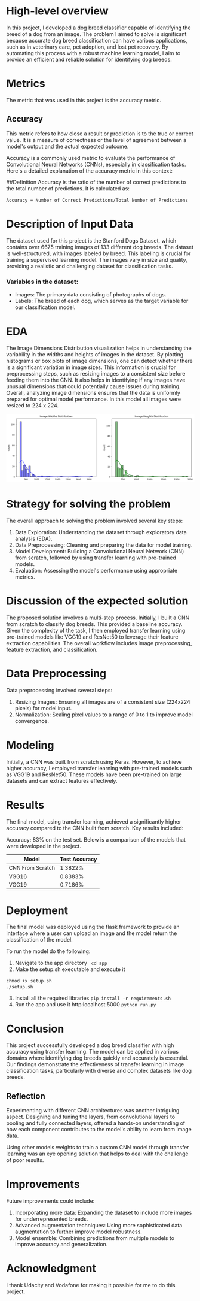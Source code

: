# High-level overview
In this project, I developed a dog breed classifier capable of identifying the breed of a dog from an image. The problem I aimed to solve is significant because accurate dog breed classification can have various applications, such as in veterinary care, pet adoption, and lost pet recovery. By automating this process with a robust machine learning model, I aim to provide an efficient and reliable solution for identifying dog breeds.

# Metrics
The metric that was used in this project is the accuracy metric.
## Accuracy
This metric refers to how close a result or prediction is to the true or correct value. It is a measure of correctness or the level of agreement between a model's output and the actual expected outcome.

Accuracy is a commonly used metric to evaluate the performance of Convolutional Neural Networks (CNNs), especially in classification tasks. Here's a detailed explanation of the accuracy metric in this context:

##Definition
Accuracy is the ratio of the number of correct predictions to the total number of predictions. It is calculated as:

```
Accuracy = Number of Correct Predictions/Total Number of Predictions
```

# Description of Input Data
The dataset used for this project is the Stanford Dogs Dataset, which contains over 6675 training images of 133 different dog breeds. The dataset is well-structured, with images labeled by breed. This labeling is crucial for training a supervised learning model. The images vary in size and quality, providing a realistic and challenging dataset for classification tasks.

### Variables in the dataset:

- Images: The primary data consisting of photographs of dogs.
- Labels: The breed of each dog, which serves as the target variable for our classification model.

# EDA
The Image Dimensions Distribution visualization helps in understanding the variability in the widths and heights of images in the dataset. By plotting histograms or box plots of image dimensions, one can detect whether there is a significant variation in image sizes. This information is crucial for preprocessing steps, such as resizing images to a consistent size before feeding them into the CNN. It also helps in identifying if any images have unusual dimensions that could potentially cause issues during training. Overall, analyzing image dimensions ensures that the data is uniformly prepared for optimal model performance. In this model all images were resized to 224 x 224.

![alt text](https://github.com/Eliah7/udacity_final/blob/master/image_distribution.png)


# Strategy for solving the problem
The overall approach to solving the problem involved several key steps:

1. Data Exploration: Understanding the dataset through exploratory data analysis (EDA).
2. Data Preprocessing: Cleaning and preparing the data for model training.
3. Model Development: Building a Convolutional Neural Network (CNN) from scratch, followed by using transfer learning with pre-trained models.
4. Evaluation: Assessing the model's performance using appropriate metrics.

# Discussion of the expected solution
The proposed solution involves a multi-step process. Initially, I built a CNN from scratch to classify dog breeds. This provided a baseline accuracy. Given the complexity of the task, I then employed transfer learning using pre-trained models like VGG19 and ResNet50 to leverage their feature extraction capabilities. The overall workflow includes image preprocessing, feature extraction, and classification.


# Data Preprocessing
Data preprocessing involved several steps:

1. Resizing Images: Ensuring all images are of a consistent size (224x224 pixels) for model input.
2. Normalization: Scaling pixel values to a range of 0 to 1 to improve model convergence.

# Modeling
Initially, a CNN was built from scratch using Keras. However, to achieve higher accuracy, I employed transfer learning with pre-trained models such as VGG19 and ResNet50. These models have been pre-trained on large datasets and can extract features effectively.

# Results
The final model, using transfer learning, achieved a significantly higher accuracy compared to the CNN built from scratch. Key results included:

Accuracy: 83% on the test set. Below is a comparison of the models that were developed in the project.

| Model         | Test Accuracy |
|---------------|---------------|
| CNN From Scratch  |  1.3822%  |
| VGG16  |  0.8383%           |
| VGG19   |  0.7186%           |



# Deployment
The final model was deployed using the flask framework to provide an interface where a user can upload an image and the model return the classification of the model.

To run the model do the following:
1. Navigate to the app directory
` cd app`
2. Make the setup.sh executable and execute it
```
chmod +x setup.sh
./setup.sh
```
3. Install all the required libraries
`pip install -r requirements.sh`
4. Run the app and use it http:localhost:5000
`python run.py`

# Conclusion 
This project successfully developed a dog breed classifier with high accuracy using transfer learning. The model can be applied in various domains where identifying dog breeds quickly and accurately is essential. Our findings demonstrate the effectiveness of transfer learning in image classification tasks, particularly with diverse and complex datasets like dog breeds.

## Reflection
Experimenting with different CNN architectures was another intriguing aspect. Designing and tuning the layers, from convolutional layers to pooling and fully connected layers, offered a hands-on understanding of how each component contributes to the model's ability to learn from image data.

Using other models weights to train a custom CNN model through transfer learning was an eye opening solution that helps to deal with the challenge of poor results.

# Improvements
Future improvements could include:

1. Incorporating more data: Expanding the dataset to include more images for underrepresented breeds.
2. Advanced augmentation techniques: Using more sophisticated data augmentation to further improve model robustness.
3. Model ensemble: Combining predictions from multiple models to improve accuracy and generalization.

# Acknowledgment
I thank Udacity and Vodafone for making it possible for me to do this project.

